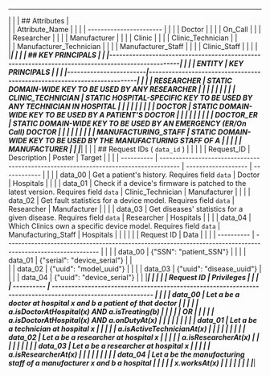 _________________________________________________________________________________________________________________________________________________________________
|                                                                                                                                                               |
|            ## Attributes                                                                                                                                      |    
|            | Attribute_Name          |                                                                                                                        |
|            | ----------------------- |                                                                                                                        |
|            | Doctor                  |                                                                                                                        |
|            | On_Call                 |                                                                                                                        |
|            | Researcher              |                                                                                                                        |
|            | Manufacturer            |                                                                                                                        |
|            | Clinic                  |                                                                                                                        |
|            | Clinic_Technician       |                                                                                                                        |   
|            | Manufacturer_Technician |                                                                                                                        |
|            | Manufacturer_Staff      |                                                                                                                        |
|            | Clinic_Staff            |                                                                                                                        |
|                                                                                                                                                               |
|_______________________________________________________________________________________________________________________________________________________________|
|                                                                                                                                                               |
|           ## KEY PRINCIPALS                                                                                                                                   |
|           |--------------------------------------------------------------------------------------------------|                                                |
|           |        ENTITY          |                           KEY PRINCIPALS                                |                                                |
|           |------------------------|-------------------------------------------------------------------------|                                                |
|           |       RESEARCHER       |   STATIC DOMAIN-WIDE KEY TO BE USED BY ANY RESEARCHER                   |                                                |
|           |                        |                                                                         |                                                |
|           |    CLINIC_TECHNICIAN   |   STATIC HOSPITAL-SPECIFIC KEY TO BE USED BY ANY TECHNICIAN IN HOSPITAL |                                                |
|           |                        |                                                                         |                                                |
|           |        DOCTOR          |   STATIC DOMAIN-WIDE KEY TO BE USED BY A PATIENT'S DOCTOR               |                                                |
|           |                        |                                                                         |                                                |
|           |       DOCTOR_ER        |   STATIC DOMAIN-WIDE KEY TO BE USED BY AN EMERGENCY (ER/On Call) DOCTOR |                                                |
|           |                        |                                                                         |                                                |
|           |  MANUFACTURING_STAFF   |   STATIC DOMAIN-WIDE KEY TO BE USED BY THE MANUFACTURING STAFF OF A     |                                                |
|           |                        |                              MANUFACTURER                               |                                                |
|_______________________________________________________________________________________________________________________________________________________________|
|                                                                                                                                                               |
|            ## Request IDs ( `data_id` )                                                                                                                       |
|                                                                                                                                                               |
|            | Request_ID | Description                                                                          | Poster              | Target       |         |
|            | ---------- | ------------------------------------------------------------------------------------ | ------------------- | ------------ |         |
|            | data_00    | Get a patient's history. Requires field `data`                                       | Doctor              | Hospitals    |         |
|            | data_01    | Check if a device's firmware is patched to the latest version. Requires field `data` | Clinic_Technician   | Manufacturer |         |
|            | data_02    | Get fault statistics for a device model. Requires field `data`                       | Researcher          | Manufacturer |         |
|            | data_03    | Get diseases' statistics for a given disease. Requires field `data`                  | Researcher          | Hospitals    |         |
|            | data_04    | Which Clinics own a specific device model. Requires field `data`                     | Manufacturing_Staff | Hospitals    |         |
|                                                                                                                                                               |
|            | Request ID | Data                                                                                                        |                       |
|            | ---------- | ----------------------------------------------------------------------------------------------------------- |                       |
|            | data_00    | {"SSN": "patient_SSN"}                                                                                      |                       |
|            | data_01    | {"serial": "device_serial"}                                                                                 |                       |                    
|            | data_02    | {"uuid": "model_uuid"}                                                                                      |                       |
|            | data_03    | {"uuid": "disease_uuid"}                                                                                    |                       |
|            | data_04    | {"uuid": "device_serial"}                                                                                  |                       |
|_______________________________________________________________________________________________________________________________________________________________|
|                                                                                                                                                               |
|            | Request ID | Privileges                                                                                                  |                       |
|            | ---------- | ----------------------------------------------------------------------------------------------------------- |                       |
|            | data_00    | Let ***a*** be a doctor at hospital ***x*** and ***b*** a patient of that doctor                            |                       |
|            |            |                 **a.isDoctorAtHospital(x) AND a.isTreating(b)**                                             |                       |
|            |            |                                         **OR**                                                              |                       |
|            |            |                 **a.isDoctorAtHospital(x) AND a.onDutyAt(x)**                                               |                       |
|            |            |                                                                                                             |                       |
|            | data_01    | Let ***a*** be a technician at hospital ***x***                               			                        |                       |
|            |            |                 **a.isActiveTechnicianAt(x)**                                                               |                       |
|            |            |                                                                                                             |                       |
|            | data_02    | Let ***a*** be a researcher at hospital ***x***                                                             |                       |
|            |            |                 **a.isResearcherAt(x)**                                                                     |                       |
|            |            |                                                                                                             |                       |
|            | data_03    | Let ***a*** be a researcher at hospital ***x***                                                             |                       |
|            |            |                 **a.isResearcherAt(x)**                                                                     |                       |
|            |            |                                                                                                             |                       |
|            | data_04    | Let ***a*** be the manufacturing staff of a manufacturer ***x*** and ***b*** a hospital                     |                       |
|            |            |                 **x.worksAt(x)**                                                                            |                       |
|            |            |                                                                                                             |                       |
|_______________________________________________________________________________________________________________________________________________________________|
